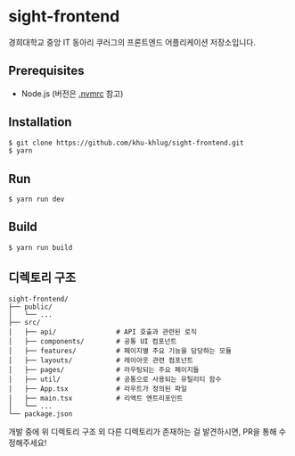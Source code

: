 # sight-frontend

경희대학교 중앙 IT 동아리 쿠러그의 프론트엔드 어플리케이션 저장소입니다.

## Prerequisites

- Node.js (버전은 [.nvmrc](.nvmrc) 참고)

## Installation

```sh
$ git clone https://github.com/khu-khlug/sight-frontend.git
$ yarn
```

## Run

```sh
$ yarn run dev
```

## Build

```sh
$ yarn run build
```

## 디렉토리 구조

```
sight-frontend/
├── public/
│   └── ...
├── src/
│   ├── api/               # API 호출과 관련된 로직
│   ├── components/        # 공통 UI 컴포넌트
│   ├── features/          # 페이지별 주요 기능을 담당하는 모듈
│   ├── layouts/           # 레이아웃 관련 컴포넌트
│   ├── pages/             # 라우팅되는 주요 페이지들
│   ├── util/              # 공통으로 사용되는 유틸리티 함수
│   ├── App.tsx            # 라우트가 정의된 파일
│   ├── main.tsx           # 리액트 엔트리포인트
│   └── ...
└── package.json
```

개발 중에 위 디렉토리 구조 외 다른 디렉토리가 존재하는 걸 발견하시면, PR을 통해 수정해주세요!
